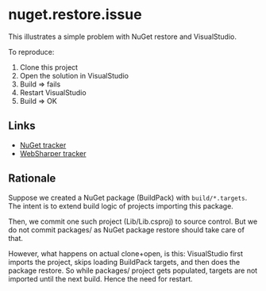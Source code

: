 nuget.restore.issue
===================

This illustrates a simple problem with NuGet restore and VisualStudio.

To reproduce:

1. Clone this project
2. Open the solution in VisualStudio
3. Build => fails
4. Restart VisualStudio
5. Build => OK

## Links

* [NuGet tracker](https://nuget.codeplex.com/workitem/4187)
* [WebSharper tracker](https://bitbucket.org/IntelliFactory/websharper/issue/81/nuget-build-without-committing-packages)

## Rationale

Suppose we created a NuGet package (BuildPack) with `build/*.targets`. The intent is to
extend build logic of projects importing this package.

Then, we commit one such project (Lib/Lib.csproj) to source control. But we do not commit
packages/ as NuGet package restore should take care of that.

However, what happens on actual clone+open, is this: VisualStudio first imports the project,
skips loading BuildPack targets, and then does the package restore.  So while packages/ project
gets populated, targets are not imported until the next build.  Hence the need for restart.

